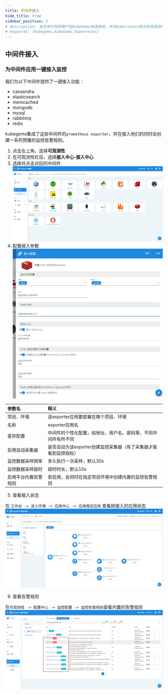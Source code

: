 ```yaml
---
title: 中间件接入
hide_title: true
sidebar_position: 2
# description: 本文用于指导用户在KubeGems快速使用，并对Kubernetes相关的资源进行操作
# keywords: [kubegems,KubeGems,kubernetes]
---
```


## 中间件接入

### 为中间件应用一键接入监控

我们为以下中间件提供了一键接入功能：
- cassandra
- elasticsearch
- memcached
- mongodb
- mysql
- rabbitmq
- redis

kubegems集成了这些中间件的`prometheus exporter`，并在接入他们的同时会创建一系列预置的监控告警规则。

1. 点击左上角，选择**可观测性**
2. 在可观测性栏目，选择**接入中心-接入中心**
3. 选择并点击对应的中间件
![](./assets/access.jpg)
4. 配置接入参数
![](./assets/middlewire.jpg)

| 参数名               | 释义                                                             |
| :------------------- | :--------------------------------------------------------------- |
| 项目、环境           | 该exporter应用要部署在哪个项目、环境                             |
| 名称                 | exporter应用名                                                   |
| 差异配置             | 中间件的个性化配置，如地址、用户名、密码等，不同中间件有所不同   |
| 启用自动采集器       | 是否自动为该exporter创建监控采集器（有了采集器才能看到监控指标） |
| 监控数据采样频率     | 多久执行一次采样，默认30s                                        |
| 监控数据采样超时     | 超时时长，默认10s                                                |
| 启用平台内置告警规则 | 若启用，会同时在指定项目环境中创建内置的监控告警规则             |

5. 查看接入状态

在 `工作台 -> 进入环境 -> 应用中心 -> 应用商店应用` 查看刚接入的应用状态
![](assets/app.jpg)

6. 查看告警规则
   
在`可观测性 -> 配置中心 -> 监控配置 -> 监控告警规则`查看内置的告警规则
![](./assets/alert.jpg)
